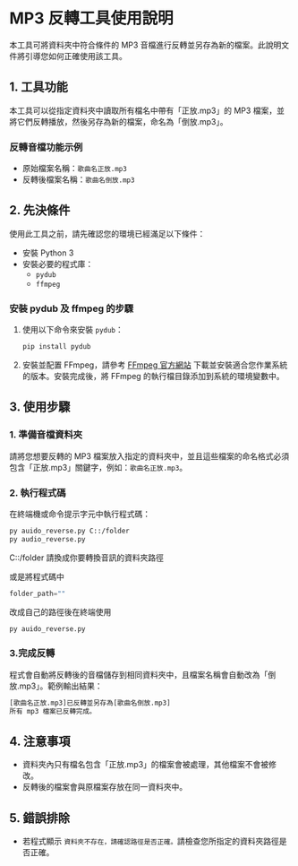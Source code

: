 # MP3 反轉工具使用說明

本工具可將資料夾中符合條件的 MP3 音檔進行反轉並另存為新的檔案。此說明文件將引導您如何正確使用該工具。

## 1. 工具功能

本工具可以從指定資料夾中讀取所有檔名中帶有「正放.mp3」的 MP3 檔案，並將它們反轉播放，然後另存為新的檔案，命名為「倒放.mp3」。

### 反轉音檔功能示例

- 原始檔案名稱：`歌曲名正放.mp3`
- 反轉後檔案名稱：`歌曲名倒放.mp3`

## 2. 先決條件

使用此工具之前，請先確認您的環境已經滿足以下條件：

- 安裝 Python 3
- 安裝必要的程式庫：
  - `pydub`
  - `ffmpeg`

### 安裝 pydub 及 ffmpeg 的步驟

1. 使用以下命令來安裝 `pydub`：

   ```bash
   pip install pydub
   ```
2. 安裝並配置 FFmpeg，請參考 [FFmpeg 官方網站](https://ffmpeg.org/download.html) 下載並安裝適合您作業系統的版本。安裝完成後，將 FFmpeg 的執行檔目錄添加到系統的環境變數中。

## 3. 使用步驟

### 1. 準備音檔資料夾

請將您想要反轉的 MP3 檔案放入指定的資料夾中，並且這些檔案的命名格式必須包含「正放.mp3」關鍵字，例如：`歌曲名正放.mp3`。

### 2. 執行程式碼

在終端機或命令提示字元中執行程式碼：

```bash
py auido_reverse.py C::/folder
py audio_reverse.py
```

C::/folder 請換成你要轉換音訊的資料夾路徑

或是將程式碼中

```py
folder_path=""
```

改成自己的路徑後在終端使用

```bash
py auido_reverse.py
```

### 3.完成反轉

程式會自動將反轉後的音檔儲存到相同資料夾中，且檔案名稱會自動改為「倒放.mp3」。範例輸出結果：

```bash
[歌曲名正放.mp3]已反轉並另存為[歌曲名倒放.mp3]
所有 mp3 檔案已反轉完成。
```

## 4. 注意事項

* 資料夾內只有檔名包含「正放.mp3」的檔案會被處理，其他檔案不會被修改。
* 反轉後的檔案會與原檔案存放在同一資料夾中。

## 5. 錯誤排除

* 若程式顯示 `資料夾不存在，請確認路徑是否正確。`請檢查您所指定的資料夾路徑是否正確。
